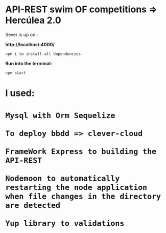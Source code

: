 # API-REST swim OF competitions => Hercúlea 2.0 

Sever is up on :

**http://localhost:4000/**

``npm i to install all dependencies``

__Run into the terminal:__

``npm start`` 

<h1>I used:<h1>

``Mysql with Orm Sequelize``

``To deploy bbdd => clever-cloud``

``FrameWork Express to building the API-REST``

``Nodemoon to automatically restarting the node application when file changes in the directory are detected``

``Yup library to validations`` 